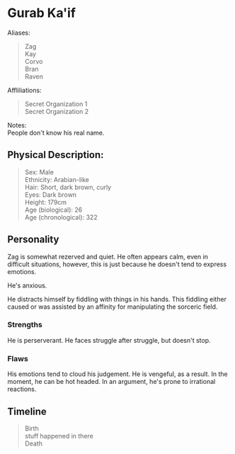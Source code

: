 # Gurab  Ka'if
Aliases:
> Zag  
> Kay  
> Corvo  
> Bran  
> Raven

Affliliations:
> Secret Organization 1  
> Secret Organization 2

Notes:  
People don't know his real name.

## Physical Description:
> Sex: Male  
> Ethnicity: Arabian-like  
> Hair: Short, dark brown, curly  
> Eyes: Dark brown  
> Height: 179cm  
> Age (biological): 26  
> Age (chronological): 322

## Personality
Zag is somewhat rezerved and quiet.
He often appears calm, even in difficult situations, however, this is just because he doesn't tend to express emotions.

He's anxious.

He distracts himself by fiddling with things in his hands.
This fiddling either caused or was assisted by an affinity for manipulating the sorceric field.

### Strengths
He is perserverant.
He faces struggle after struggle, but doesn't stop.


### Flaws
His emotions tend to cloud his judgement.
He is vengeful, as a result.
In the moment, he can be hot headed.
In an argument, he's prone to irrational reactions.

## Timeline
> Birth  
> stuff happened in there  
> Death